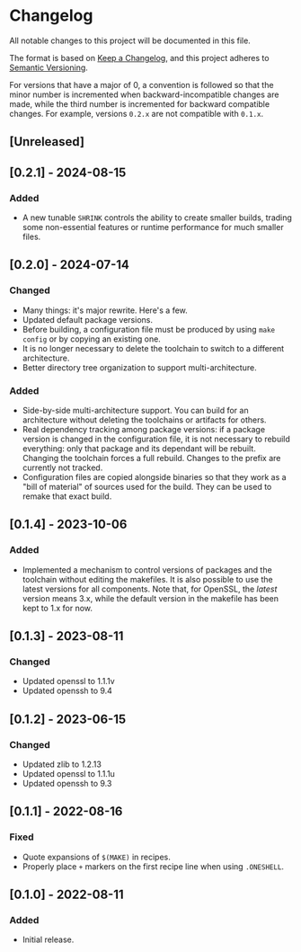 # Changelog

All notable changes to this project will be documented in this file.

The format is based on [Keep a Changelog](https://keepachangelog.com/en/1.0.0/),
and this project adheres to [Semantic Versioning](https://semver.org/spec/v2.0.0.html).

For versions that have a major of 0, a convention is followed so that
the minor number is incremented when backward-incompatible changes are
made, while the third number is incremented for backward compatible
changes. For example, versions `0.2.x` are not compatible with `0.1.x`.

## [Unreleased]

## [0.2.1] - 2024-08-15

### Added

* A new tunable `SHRINK` controls the ability to create smaller builds,
  trading some non-essential features or runtime performance for much
  smaller files.

## [0.2.0] - 2024-07-14

### Changed

* Many things: it's major rewrite. Here's a few.
* Updated default package versions.
* Before building, a configuration file must be produced by using `make
  config` or by copying an existing one.
* It is no longer necessary to delete the toolchain to switch to a
  different architecture.
* Better directory tree organization to support multi-architecture.

### Added

* Side-by-side multi-architecture support. You can build for an
  architecture without deleting the toolchains or artifacts for others.
* Real dependency tracking among package versions: if a package version
  is changed in the configuration file, it is not necessary to rebuild
  everything: only that package and its dependant will be rebuilt.
  Changing the toolchain forces a full rebuild. Changes to the prefix
  are currently not tracked.
* Configuration files are copied alongside binaries so that they work as
  a "bill of material" of sources used for the build. They can be used
  to remake that exact build.

## [0.1.4] - 2023-10-06

### Added

* Implemented a mechanism to control versions of packages and the
  toolchain without editing the makefiles. It is also possible to use
  the latest versions for all components. Note that, for OpenSSL, the
  _latest_ version means 3.x, while the default version in the makefile
  has been kept to 1.x for now.

## [0.1.3] - 2023-08-11

### Changed

* Updated openssl to 1.1.1v
* Updated openssh to 9.4

## [0.1.2] - 2023-06-15

### Changed

* Updated zlib to 1.2.13
* Updated openssl to 1.1.1u
* Updated openssh to 9.3

## [0.1.1] - 2022-08-16

### Fixed

* Quote expansions of `$(MAKE)` in recipes.
* Properly place `+` markers on the first recipe line when using
  `.ONESHELL`.

## [0.1.0] - 2022-08-11

### Added

* Initial release.

<!-- vi: set tw=72 et sw=2 fo=tcroqan autoindent: -->
